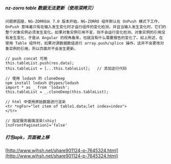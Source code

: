 ##### nz-zorro table 数据无法更新（使用深拷贝）

```
问题原因是，NG-ZORRO从 7.0 版本开始，NG-ZORRO 组件默认在 OnPush 模式下工作，OnPush 意味着只有在输入发生变化时才运行组件的变化检测，并且当输入发生变化时，它们的整个对象实例必须发生变化。如果对象实例引用不变，则不会运行变化检测。对象实例的引用没有发生变化，于是从 Angular 的视角看来，也就没有什么需要报告的变化了。如上所述，在使用 Table 组件时，如果对源数据数组进行 array.push/splice 操作，这并不会更改对象实例的引用，所以页面并不会发生更新。

// push concat 可用
this.tableList.push(res.data);
this.tableList = [...this.tableList];	// 添加这行代码

// 使用 lodash 的 cloneDeep
npm install lodash @types/lodash
import * as _ from 'lodash';
this.tableList = _.cloneDeep(this.tableList);

// html 中使用原始数据进行渲染
<tr *ngFor="let item of table1.data;let index=index">
</tr>

// 指定服务器端渲染(shiy)
[nzFrontPagination]='false'
```

##### 打包apk，页面被上移

[http://www.wjhsh.net/share901124-p-7645324.html](http://www.wjhsh.net/share901124-p-7645324.html)